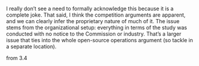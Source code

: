 I really don’t see a need to formally acknowledge this because it is a complete joke. That said, I think the competition arguments are apparent, and we can clearly infer the proprietary nature of much of it. The issue stems from the organizational setup: everything in terms of the study was conducted with no notice to the Commission or industry. That’s a larger issue that ties into the whole open-source operations argument (so tackle in a separate location).
[^recently]: See, e.g., recently Robinhood fee and discussion thereof in both TS and DC, available at https://www.sec.gov/newsroom/press-releases/2025-5.
See also discussion of the study: https://github.com/WhyDRS/Taking-Stock/blob/main/episodes/2024/Oct/30%3A%20DTCC%20Digital%20Assets%20Study.md and summarized at https://lnns.co/O8NUZfc1KGe.

from 3.4



[^global]:  *See also* work in a number of foreign nations implementing an inter-agency Direct Registration System, *available at* [https://ijlr.iledu.in/wp-content/uploads/2023/06/V3I205.pdf#page=3](https://ijlr.iledu.in/wp-content/uploads/2023/06/V3I205.pdf#page=3). (insider trading link here...) ~~The vast bulk of this work employs proprietary, centralized, and corruptible central bookkeepers.~~